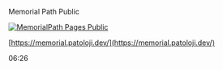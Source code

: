 Memorial Path Public

[![MemorialPath Pages Public](https://github.com/MemorialPath/forPublicRepo/actions/workflows/main.yml/badge.svg)](https://github.com/MemorialPath/forPublicRepo/actions/workflows/main.yml)

[https://memorial.patoloji.dev/](https://memorial.patoloji.dev/)

06:26
